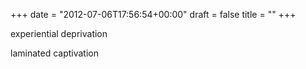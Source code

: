 +++
date = "2012-07-06T17:56:54+00:00"
draft = false
title = ""
+++
<p>experiential deprivation</p>&#13;
<p>laminated captivation</p>&#13;
 
